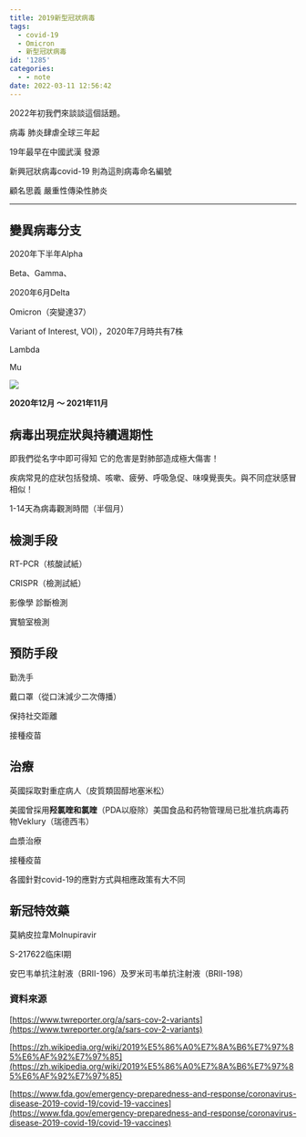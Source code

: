 ```yaml
---
title: 2019新型冠狀病毒
tags:
  - covid-19
  - Omicron
  - 新型冠狀病毒
id: '1285'
categories:
  - - note
date: 2022-03-11 12:56:42
---
```


2022年初我們來談談這個話題。

病毒 肺炎肆虐全球三年起

19年最早在中國武漢 發源

新興冠狀病毒covid-19 則為這則病毒命名編號

顧名思義 嚴重性傳染性肺炎

* * *

## 變異病毒分支

2020年下半年Alpha

Beta、Gamma、

2020年6月Delta

Omicron（突變達37）

Variant of Interest, VOI），2020年7月時共有7株

Lambda

Mu

![](https://cdn2.jsmsr.com/LightPicture/2022/03/6dcd71a9fcc422e6.png)

**2020年12月 ～ 2021年11月**

## 病毒出現症狀與持續週期性

即我們從名字中即可得知 它的危害是對肺部造成極大傷害！

疾病常見的症狀包括發燒、咳嗽、疲勞、呼吸急促、味嗅覺喪失。與不同症狀感冒相似！

1-14天為病毒觀測時間（半個月）

## 檢測手段

RT-PCR（核酸試紙）

CRISPR（檢測試紙）

影像學 診斷檢測

實驗室檢測

## 預防手段

勤洗手

戴口罩（從口沫減少二次傳播）

保持社交距離

接種疫苗

## 治療

英國採取對重症病人（皮質類固醇地塞米松）

美國曾採用**羟氯喹和氯喹**（PDA以廢除）美国食品和药物管理局已批准抗病毒药物Veklury（瑞德西韦）

血漿治療

接種疫苗

各國針對covid-19的應對方式與相應政策有大不同

## 新冠特效藥

莫納皮拉韋Molnupiravir

S-217622临床Ⅰ期

安巴韦单抗注射液（BRII-196）及罗米司韦单抗注射液（BRII-198）

### 資料來源

[https://www.twreporter.org/a/sars-cov-2-variants](https://www.twreporter.org/a/sars-cov-2-variants)

[https://zh.wikipedia.org/wiki/2019%E5%86%A0%E7%8A%B6%E7%97%85%E6%AF%92%E7%97%85](https://zh.wikipedia.org/wiki/2019%E5%86%A0%E7%8A%B6%E7%97%85%E6%AF%92%E7%97%85)

[https://www.fda.gov/emergency-preparedness-and-response/coronavirus-disease-2019-covid-19/covid-19-vaccines](https://www.fda.gov/emergency-preparedness-and-response/coronavirus-disease-2019-covid-19/covid-19-vaccines)